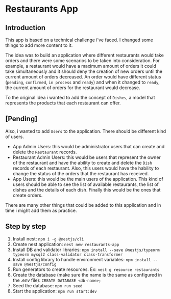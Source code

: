 # Restaurants App

## Introduction

This app is based on a technical challenge i've faced. I changed some things to add more content to it.

The idea was to build an application where different restaurants would take orders and there were some scenarios to be taken into consideration. For example, a restaurant would have a maximum amount of orders it could take simultaneously and it should deny the creation of new orders until the current amount of orders decreased. An order would have different status (`pending`, `confirmed`, `in process` and `ready`) and when it changed to `ready`, the current amount of orders for the restaurant would decrease.

To the original idea i wanted to add the concept of `Dishes`, a model that represents the products that each restaurant can offer.

## [Pending]
Also, i wanted to add `Users` to the application. There should be different kind of users.

* App Admin Users: this would be administrator users that can create and delete the `Restaurant` records.
* Restaurant Admin Users: this would be users that represent the owner of the restaurant and have the ability to create and delete the `Dish` records of each restaurant. Also, this users would have the hability to change the status of the orders that the restaurant has received.
* App Users: this would be the main users of the application. This kind of users should be able to see the list of available restaurants, the list of dishes and the details of each dish. Finally this would be the ones that create orders.

There are many other things that could be added to this application and in time i might add them as practice.

## Step by step

1. Install nest: `npm i -g @nestjs/cli`
2. Create nest application: `nest new restaurants-app`
3. Install DB and validator libraries: `npm install --save @nestjs/typeorm typeorm mysql2 class-validator class-transformer`
4. Install config library to handle environment variables: `npm install --save @nestjs/config`
5. Run generators to create resources. Ex: `nest g resource restaurants`
6. Create the database (make sure the name is the same as configured in the .env file): `CREATE DATABASE <db-name>;`
7. Seed the database: `npm run seed`
8. Start the application: `npm run start:dev`
